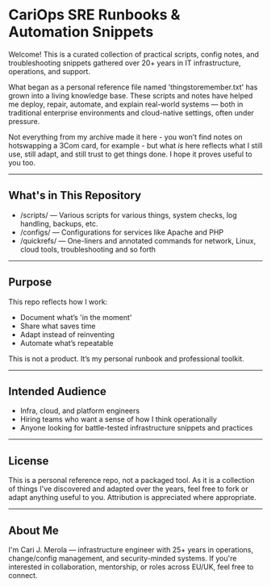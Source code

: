 # CariOps SRE Runbooks & Automation Snippets

Welcome! This is a curated collection of practical scripts, config notes, and troubleshooting snippets gathered over 20+ years in IT infrastructure, operations, and support.

What began as a personal reference file named 'thingstoremember.txt' has grown into a living knowledge base. These scripts and notes have helped me deploy, repair, automate, and explain real-world systems — both in traditional enterprise environments and cloud-native settings, often under pressure.

Not everything from my archive made it here - you won’t find notes on hotswapping a 3Com card, for example - but what *is* here reflects what I still use, still adapt, and still trust to get things done. I hope it proves useful to you too.


---

## What's in This Repository

- /scripts/ — Various scripts for various things, system checks, log handling, backups, etc. 
- /configs/ — Configurations for services like Apache and PHP
- /quickrefs/ — One-liners and annotated commands for network, Linux, cloud tools, troubleshooting and so forth

---

## Purpose

This repo reflects how I work:
- Document what’s 'in the moment'
- Share what saves time
- Adapt instead of reinventing
- Automate what’s repeatable

This is not a product. It’s my personal runbook and professional toolkit. 

---

## Intended Audience

- Infra, cloud, and platform engineers
- Hiring teams who want a sense of how I think operationally
- Anyone looking for battle-tested infrastructure snippets and practices

---

## License

This is a personal reference repo, not a packaged tool. As it is a collection of things I've discovered and adapted over the years, feel free to fork or adapt anything useful to you. Attribution is appreciated where appropriate.

---

## About Me

I'm Cari J. Merola — infrastructure engineer with 25+ years in operations, change/config management, and security-minded systems. If you're interested in collaboration, mentorship, or roles across EU/UK, feel free to connect.
